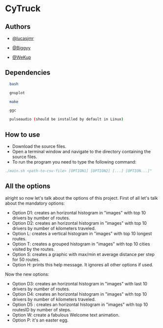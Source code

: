 # CyTruck




## Authors

- [@lucasjmr](https://www.github.com/lucasjmr)

- [@Biggyy](https://www.github.com/Biggyy)

- [@WeKup](https://www.github.com/WeKup)


## Dependencies
```bash
  bash
```
```bash
  gnuplot
```
```bash
  make
```
```bash
  ggc
```
```bash
  pulseaudio (should be installed by default in Linux)

```



## How to use

- Download the source files.
- Open a terminal window and navigate to the directory containing the source files.
- To run the program you need to type the following command:
```bibtex
./main.sh <path-to-csv-file> [OPTION1] [OPTION2] [...] [OPTION...]"
```

## All the options

alright so now let's talk about the options of this project.
First of all let's talk about the mandatory options:

- Option D1: creates an horizontal histogram in "images" with top 10 drivers by number of routes.
- Option D2: creates an horizontal histogram in "images" with top 10 drivers by number of kilometers traveled.
- Option L: creates a vertical histogram in "images" with top 10 longest routes.
- Option T: creates a grouped histogram in "images" with top 10 cities visited by the routes.
- Option S: creates a graphic  with max/min et average distance per step for 50 routes.
- Option H: prints this help message. It ignores all other options if used.

Now the new options:
- Option D3: creates an horizontal histogram in "images" with last 10 drivers by number of routes.
- Option D4: creates an horizontal histogram in "images" with top 10 drivers by number of kilometers traveled.
- Option D5 : creates an horizontal histogram in "images" with top 10 routesID by number of steps.
- Option W: create a fabulous Welcome text animation.
- Option P: it's an easter egg.
